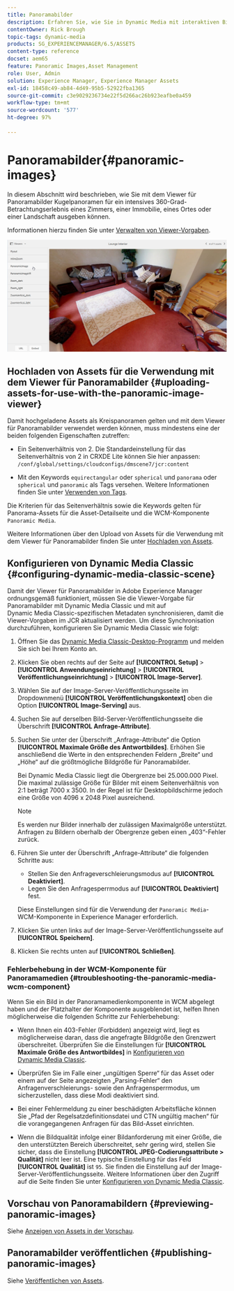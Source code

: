 ```yaml
---
title: Panoramabilder
description: Erfahren Sie, wie Sie in Dynamic Media mit interaktiven Bildern arbeiten.
contentOwner: Rick Brough
topic-tags: dynamic-media
products: SG_EXPERIENCEMANAGER/6.5/ASSETS
content-type: reference
docset: aem65
feature: Panoramic Images,Asset Management
role: User, Admin
solution: Experience Manager, Experience Manager Assets
exl-id: 18458c49-ab84-4d49-95b5-52922fba1365
source-git-commit: c3e9029236734e22f5d266ac26b923eafbe0a459
workflow-type: tm+mt
source-wordcount: '577'
ht-degree: 97%

---
```


# Panoramabilder{#panoramic-images}

In diesem Abschnitt wird beschrieben, wie Sie mit dem Viewer für Panoramabilder Kugelpanoramen für ein intensives 360-Grad-Betrachtungserlebnis eines Zimmers, einer Immobilie, eines Ortes oder einer Landschaft ausgeben können.

Informationen hierzu finden Sie unter [Verwalten von Viewer-Vorgaben](/help/assets/managing-viewer-presets.md).

![panoramic-image2](assets/panoramic-image2.png)

## Hochladen von Assets für die Verwendung mit dem Viewer für Panoramabilder {#uploading-assets-for-use-with-the-panoramic-image-viewer}

Damit hochgeladene Assets als Kreispanoramen gelten und mit dem Viewer für Panoramabilder verwendet werden können, muss mindestens eine der beiden folgenden Eigenschaften zutreffen:

* Ein Seitenverhältnis von 2.
Die Standardeinstellung für das Seitenverhältnis von 2 in CRXDE Lite können Sie hier anpassen:
  `/conf/global/settings/cloudconfigs/dmscene7/jcr:content`

* Mit den Keywords `equirectangular` oder `spherical` und `panorama` oder `spherical` und `panoramic` als Tags versehen. Weitere Informationen finden Sie unter [Verwenden von Tags](/help/sites-authoring/tags.md).

Die Kriterien für das Seitenverhältnis sowie die Keywords gelten für Panorama-Assets für die Asset-Detailseite und die WCM-Komponente `Panoramic Media`.

Weitere Informationen über den Upload von Assets für die Verwendung mit dem Viewer für Panoramabilder finden Sie unter [Hochladen von Assets](/help/assets/manage-assets.md#uploading-assets).

## Konfigurieren von Dynamic Media Classic {#configuring-dynamic-media-classic-scene}

Damit der Viewer für Panoramabilder in Adobe Experience Manager ordnungsgemäß funktioniert, müssen Sie die Viewer-Vorgabe für Panoramabilder mit Dynamic Media Classic und mit auf Dynamic Media Classic-spezifischen Metadaten synchronisieren, damit die Viewer-Vorgaben im JCR aktualisiert werden. Um diese Synchronisation durchzuführen, konfigurieren Sie Dynamic Media Classic wie folgt:

1. Öffnen Sie das [Dynamic Media Classic-Desktop-Programm](https://experienceleague.adobe.com/docs/dynamic-media-classic/using/getting-started/signing-out.html?lang=de#getting-started) und melden Sie sich bei Ihrem Konto an.

1. Klicken Sie oben rechts auf der Seite auf **[!UICONTROL Setup]** > **[!UICONTROL Anwendungseinrichtung]** > **[!UICONTROL Veröffentlichungseinrichtung]** > **[!UICONTROL Image-Server]**.
1. Wählen Sie auf der Image-Server-Veröffentlichungsseite im Dropdownmenü **[!UICONTROL Veröffentlichungskontext]** oben die Option **[!UICONTROL Image-Serving]** aus.

1. Suchen Sie auf derselben Bild-Server-Veröffentlichungsseite die Überschrift **[!UICONTROL Anfrage-Attribute]**.
1. Suchen Sie unter der Überschrift „Anfrage-Attribute“ die Option **[!UICONTROL Maximale Größe des Antwortbildes]**. Erhöhen Sie anschließend die Werte in den entsprechenden Feldern „Breite“ und „Höhe“ auf die größtmögliche Bildgröße für Panoramabilder.

   Bei Dynamic Media Classic liegt die Obergrenze bei 25.000.000 Pixel. Die maximal zulässige Größe für Bilder mit einem Seitenverhältnis von 2:1 beträgt 7000 x 3500. In der Regel ist für Desktopbildschirme jedoch eine Größe von 4096 x 2048 Pixel ausreichend.

   >[!NOTE]
   >
   >Es werden nur Bilder innerhalb der zulässigen Maximalgröße unterstützt. Anfragen zu Bildern oberhalb der Obergrenze geben einen „403“-Fehler zurück.

1. Führen Sie unter der Überschrift „Anfrage-Attribute“ die folgenden Schritte aus:

   * Stellen Sie den Anfrageverschleierungsmodus auf **[!UICONTROL Deaktiviert]**.
   * Legen Sie den Anfragesperrmodus auf **[!UICONTROL Deaktiviert]** fest.

   Diese Einstellungen sind für die Verwendung der `Panoramic Media`-WCM-Komponente in Experience Manager erforderlich.

1. Klicken Sie unten links auf der Image-Server-Veröffentlichungsseite auf **[!UICONTROL Speichern]**.

1. Klicken Sie rechts unten auf **[!UICONTROL Schließen]**.

### Fehlerbehebung in der WCM-Komponente für Panoramamedien {#troubleshooting-the-panoramic-media-wcm-component}

Wenn Sie ein Bild in der Panoramamedienkomponente in WCM abgelegt haben und der Platzhalter der Komponente ausgeblendet ist, helfen Ihnen möglicherweise die folgenden Schritte zur Fehlerbehebung:

* Wenn Ihnen ein 403-Fehler (Forbidden) angezeigt wird, liegt es möglicherweise daran, dass die angefragte Bildgröße den Grenzwert überschreitet. Überprüfen Sie die Einstellungen für **[!UICONTROL Maximale Größe des Antwortbildes]** in [Konfigurieren von Dynamic Media Classic](/help/assets/panoramic-images.md#configuring-dynamic-media-classic-scene).

* Überprüfen Sie im Falle einer „ungültigen Sperre“ für das Asset oder einem auf der Seite angezeigten „Parsing-Fehler“ den Anfragenverschleierungs- sowie den Anfragensperrmodus, um sicherzustellen, dass diese Modi deaktiviert sind.
* Bei einer Fehlermeldung zu einer beschädigten Arbeitsfläche können Sie „Pfad der Regelsatzdefinitionsdatei und CTN ungültig machen“ für die vorangegangenen Anfragen für das Bild-Asset einrichten.
* Wenn die Bildqualität infolge einer Bildanforderung mit einer Größe, die den unterstützten Bereich überschreitet, sehr gering wird, stellen Sie sicher, dass die Einstellung **[!UICONTROL JPEG-Codierungsattribute > Qualität]** nicht leer ist. Eine typische Einstellung für das Feld **[!UICONTROL Qualität]** ist `95`. Sie finden die Einstellung auf der Image-Server-Veröffentlichungsseite. Weitere Informationen über den Zugriff auf die Seite finden Sie unter [Konfigurieren von Dynamic Media Classic](/help/assets/panoramic-images.md#configuring-dynamic-media-classic-scene).

## Vorschau von Panoramabildern {#previewing-panoramic-images}

Siehe [Anzeigen von Assets in der Vorschau](/help/assets/previewing-assets.md).

## Panoramabilder veröffentlichen {#publishing-panoramic-images}

Siehe [Veröffentlichen von Assets](/help/assets/publishing-dynamicmedia-assets.md).
